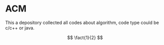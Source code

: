 ACM
===

This a depository collected all codes about algorithm, code type could be c/c++ or java.

$$ \fact{1}{2}  $$
